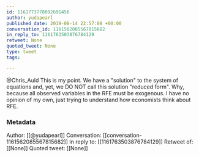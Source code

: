 ```yaml
---
id: 1161773778092691456
author: yudapearl
published_date: 2019-08-14 22:57:08 +00:00
conversation_id: 1161562085567815682
in_reply_to: 1161763503876784129
retweet: None
quoted_tweet: None
type: tweet
tags:

---
```


@Chris_Auld This is my point. We have a "solution" to the system of equations and, yet, we DO  NOT  call this solution "reduced form". Why, because all observed variables in the RFE must be exogenous. I have no opinion of my own, just trying to understand how economists think about RFE.

### Metadata

Author: [[@yudapearl]]
Conversation: [[conversation-1161562085567815682]]
In reply to: [[1161763503876784129]]
Retweet of: [[None]]
Quoted tweet: [[None]]
